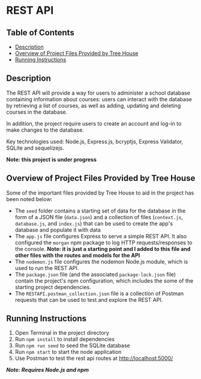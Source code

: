 # REST API

## Table of Contents

- [Description](#description)
- [Overview of Project Files Provided by Tree House](#overview-of-project-files-provided-by-tree-house)
- [Running Instructions](#running-instructions)

## Description

The REST API will provide a way for users to administer a school database containing information about courses: users can interact with the database by retrieving a list of courses, as well as adding, updating and deleting courses in the database.

In addition, the project require users to create an account and log-in to make changes to the database.

Key technologies used: Node.js, Express.js, bcryptjs, Express Validator, SQLite and sequelizejs.

**Note: this project is under progress**

## Overview of Project Files Provided by Tree House

Some of the important files provided by Tree House to aid in the project has been noted below:

- The `seed` folder contains a starting set of data for the database in the form of a JSON file (`data.json`) and a collection of files (`context.js`, `database.js`, and `index.js`) that can be used to create the app's database and populate it with data
- The `app.js` file configures Express to serve a simple REST API. It also configured the `morgan` npm package to log HTTP requests/responses to the console. **Note: it is just a starting point and I added to this file and other files with the routes and models for the API**
- The `nodemon.js` file configures the nodemon Node.js module, which is used to run the REST API.
- The `package.json` file (and the associated `package-lock.json` file) contain the project's npm configuration, which includes the some of the starting project dependencies.
- The `RESTAPI.postman_collection.json` file is a collection of Postman requests that can be used to test and explore the REST API.

## Running Instructions

1. Open Terminal in the project directory
2. Run `npm install` to install dependencies
3. Run `npm run seed` to seed the SQLite database
4. Run `npm start` to start the node application
5. Use Postman to test the rest api routes at [http://localhost:5000/](http://localhost:5000)

**_Note: Requires Node.js and npm_**
